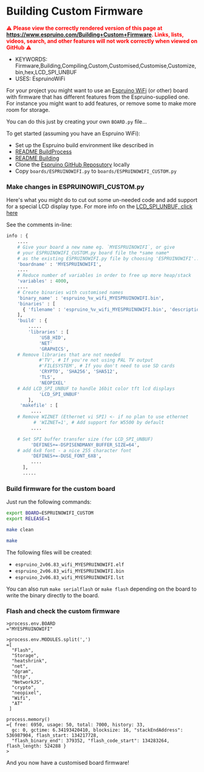 <!--- Copyright (c) 2020 Mark Becker, Pur3 Ltd. See the file LICENSE for copying permission. -->
Building Custom Firmware
========================

<span style="color:red">:warning: **Please view the correctly rendered version of this page at https://www.espruino.com/Building+Custom+Firmware. Links, lists, videos, search, and other features will not work correctly when viewed on GitHub** :warning:</span>

* KEYWORDS: Firmware,Building,Compiling,Custom,Customised,Customise,Customize,bin,hex,LCD_SPI_UNBUF
* USES: EspruinoWiFi

For your project you might want to use an [Espruino WiFi](/WiFi) (or other) board with firmware
that has different features from the Espruino-supplied one. For instance you might
want to add features, or remove some to make more room for storage.

You can do this just by creating your own `BOARD.py` file...

To get started (assuming you have an Espruino WiFi):

* Set up the Espruino build environment like described in
 * [README BuildProcess](https://github.com/espruino/Espruino/blob/master/README_BuildProcess.md)
 * [README Building](https://github.com/espruino/Espruino/blob/master/README_Building.md)
* Clone the [Espruino GitHub Reposutory](https://github.com/espruino/Espruino) locally
* Copy `boards/ESPRUINOWIFI.py` to `boards/ESPRUINOWIFI_CUSTOM.py`

### Make changes in ESPRUINOWIFI_CUSTOM.py

Here's what you might do to cut out some un-needed code and
add support for a special LCD display type. For more info on the
[LCD_SPI_UNBUF, click here](/LCD_SPI_UNBUF)


See the comments in-line:

```Python
info : {
    ....
    # Give your board a new name eg. `MYESPRUINOWIFI`, or give
    # your ESPRUINOWIFI_CUSTOM.py board file the *same name*
    # as the existing ESPRUINOWIFI.py file by choosing 'ESPRUINOWIFI'...
    'boardname' : 'MYESPRUINOWIFI',
    ....
    # Reduce number of variables in order to free up more heap/stack
    'variables' : 4000,
    ....
    # Create binaries with customised names
    'binary_name' : 'espruino_%v_wifi_MYESPRUINOWIFI.bin',
    'binaries' : [
      { 'filename' : 'espruino_%v_wifi_MYESPRUINOWIFI.bin', 'description' : "Custom Espruino WiFi build"},
    ],
    'build' : {
        .....
        'libraries' : [
            'USB_HID',
            'NET'
            'GRAPHICS',
    # Remove libraries that are not needed            
            #'TV', # If you're not using PAL TV output
            #'FILESYSTEM', # If you don't need to use SD cards
            'CRYPTO', 'SHA256', 'SHA512',
            'TLS',
            'NEOPIXEL'
    # Add LCD_SPI_UNBUF to handle 16bit color tft lcd displays
            'LCD_SPI_UNBUF'
        ],
     'makefile' : [
         ....
    # Remove WIZNET (Ethernet vi SPI) <- if no plan to use ethernet         
          # 'WIZNET=1', # Add support for W5500 by default
         ....

    # Set SPI buffer transfer size (for LCD_SPI_UNBUF)
         'DEFINES+=-DSPISENDMANY_BUFFER_SIZE=64',
    # add 6x8 font - a nice 255 character font
         'DEFINES+=-DUSE_FONT_6X8',
         ....
      ],
      .....
```

### Build firmware for the custom board

Just run the following commands:

```Bash
export BOARD=ESPRUINOWIFI_CUSTOM
export RELEASE=1

make clean

make
```

The following files will be created:

* `espruino_2v06.83_wifi_MYESPRUINOWIFI.elf`
* `espruino_2v06.83_wifi_MYESPRUINOWIFI.bin`
* `espruino_2v06.83_wifi_MYESPRUINOWIFI.lst`

You can also run `make serialflash` or `make flash` depending
on the board to write the binary directly to the board.

### Flash and check the custom firmware

```JS
>process.env.BOARD
="MYESPRUINOWIFI"

>process.env.MODULES.split(',')
=[
  "Flash",
  "Storage",
  "heatshrink",
  "net",
  "dgram",
  "http",
  "NetworkJS",
  "crypto",
  "neopixel",
  "Wifi",
  "AT"
 ]

process.memory()
={ free: 6950, usage: 50, total: 7000, history: 33,
  gc: 0, gctime: 6.34193420410, blocksize: 16, "stackEndAddress": 536987904, flash_start: 134217728,
  "flash_binary_end": 379352, "flash_code_start": 134283264, flash_length: 524288 }
>
```

And you now have a customised board firmware!
